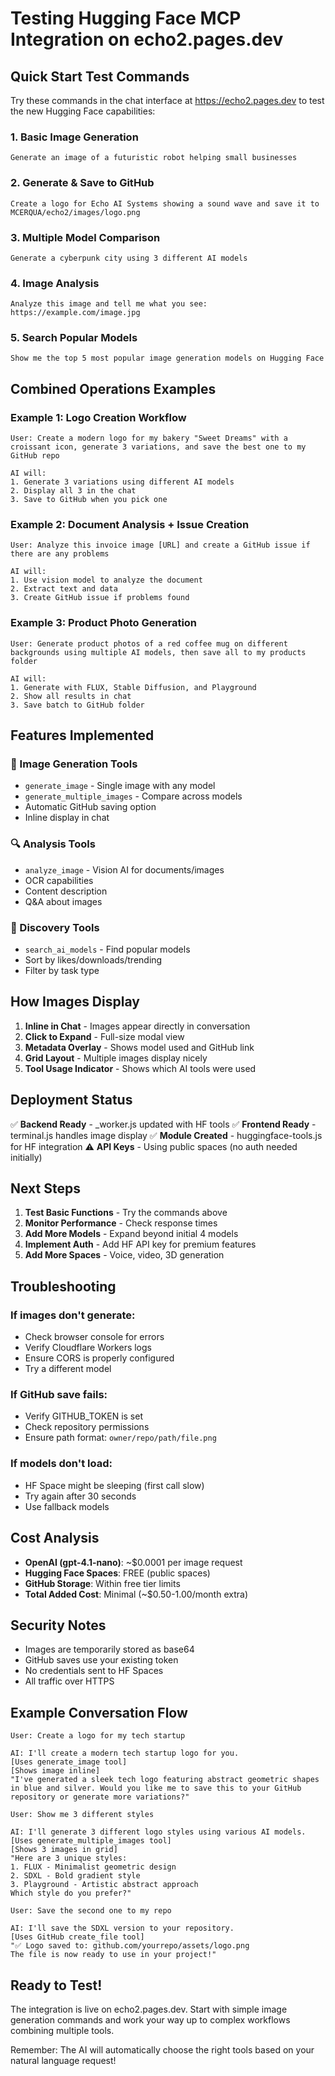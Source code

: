# Testing Hugging Face MCP Integration on echo2.pages.dev

## Quick Start Test Commands

Try these commands in the chat interface at https://echo2.pages.dev to test the new Hugging Face capabilities:

### 1. Basic Image Generation
```
Generate an image of a futuristic robot helping small businesses
```

### 2. Generate & Save to GitHub
```
Create a logo for Echo AI Systems showing a sound wave and save it to MCERQUA/echo2/images/logo.png
```

### 3. Multiple Model Comparison
```
Generate a cyberpunk city using 3 different AI models
```

### 4. Image Analysis
```
Analyze this image and tell me what you see: https://example.com/image.jpg
```

### 5. Search Popular Models
```
Show me the top 5 most popular image generation models on Hugging Face
```

## Combined Operations Examples

### Example 1: Logo Creation Workflow
```
User: Create a modern logo for my bakery "Sweet Dreams" with a croissant icon, generate 3 variations, and save the best one to my GitHub repo

AI will:
1. Generate 3 variations using different AI models
2. Display all 3 in the chat
3. Save to GitHub when you pick one
```

### Example 2: Document Analysis + Issue Creation
```
User: Analyze this invoice image [URL] and create a GitHub issue if there are any problems

AI will:
1. Use vision model to analyze the document
2. Extract text and data
3. Create GitHub issue if problems found
```

### Example 3: Product Photo Generation
```
User: Generate product photos of a red coffee mug on different backgrounds using multiple AI models, then save all to my products folder

AI will:
1. Generate with FLUX, Stable Diffusion, and Playground
2. Show all results in chat
3. Save batch to GitHub folder
```

## Features Implemented

### 🎨 Image Generation Tools
- `generate_image` - Single image with any model
- `generate_multiple_images` - Compare across models
- Automatic GitHub saving option
- Inline display in chat

### 🔍 Analysis Tools
- `analyze_image` - Vision AI for documents/images
- OCR capabilities
- Content description
- Q&A about images

### 🔎 Discovery Tools
- `search_ai_models` - Find popular models
- Sort by likes/downloads/trending
- Filter by task type

## How Images Display

1. **Inline in Chat** - Images appear directly in conversation
2. **Click to Expand** - Full-size modal view
3. **Metadata Overlay** - Shows model used and GitHub link
4. **Grid Layout** - Multiple images display nicely
5. **Tool Usage Indicator** - Shows which AI tools were used

## Deployment Status

✅ **Backend Ready** - _worker.js updated with HF tools
✅ **Frontend Ready** - terminal.js handles image display
✅ **Module Created** - huggingface-tools.js for HF integration
⚠️ **API Keys** - Using public spaces (no auth needed initially)

## Next Steps

1. **Test Basic Functions** - Try the commands above
2. **Monitor Performance** - Check response times
3. **Add More Models** - Expand beyond initial 4 models
4. **Implement Auth** - Add HF API key for premium features
5. **Add More Spaces** - Voice, video, 3D generation

## Troubleshooting

### If images don't generate:
- Check browser console for errors
- Verify Cloudflare Workers logs
- Ensure CORS is properly configured
- Try a different model

### If GitHub save fails:
- Verify GITHUB_TOKEN is set
- Check repository permissions
- Ensure path format: `owner/repo/path/file.png`

### If models don't load:
- HF Space might be sleeping (first call slow)
- Try again after 30 seconds
- Use fallback models

## Cost Analysis

- **OpenAI (gpt-4.1-nano)**: ~$0.0001 per image request
- **Hugging Face Spaces**: FREE (public spaces)
- **GitHub Storage**: Within free tier limits
- **Total Added Cost**: Minimal (~$0.50-1.00/month extra)

## Security Notes

- Images are temporarily stored as base64
- GitHub saves use your existing token
- No credentials sent to HF Spaces
- All traffic over HTTPS

## Example Conversation Flow

```
User: Create a logo for my tech startup

AI: I'll create a modern tech startup logo for you.
[Uses generate_image tool]
[Shows image inline]
"I've generated a sleek tech logo featuring abstract geometric shapes 
in blue and silver. Would you like me to save this to your GitHub 
repository or generate more variations?"

User: Show me 3 different styles

AI: I'll generate 3 different logo styles using various AI models.
[Uses generate_multiple_images tool]
[Shows 3 images in grid]
"Here are 3 unique styles:
1. FLUX - Minimalist geometric design
2. SDXL - Bold gradient style  
3. Playground - Artistic abstract approach
Which style do you prefer?"

User: Save the second one to my repo

AI: I'll save the SDXL version to your repository.
[Uses GitHub create_file tool]
"✅ Logo saved to: github.com/yourrepo/assets/logo.png
The file is now ready to use in your project!"
```

## Ready to Test!

The integration is live on echo2.pages.dev. Start with simple image generation commands and work your way up to complex workflows combining multiple tools.

Remember: The AI will automatically choose the right tools based on your natural language request!

